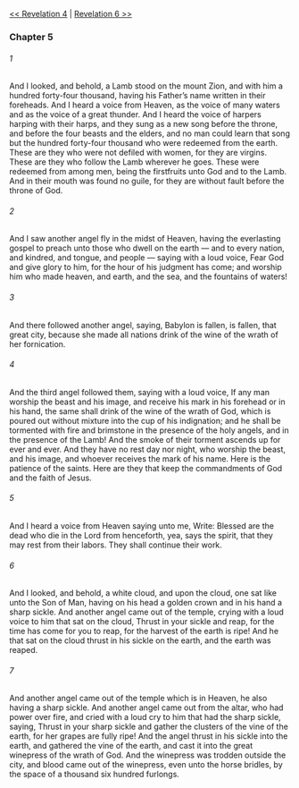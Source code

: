 [<< Revelation 4](Revelation%204.md)  |  [Revelation 6 >>](Revelation%206.md)

### Chapter 5
###### 1
And I looked, and behold, a Lamb stood on the mount Zion, and with him a hundred forty-four thousand, having his Father’s name written in their foreheads. And I heard a voice from Heaven, as the voice of many waters and as the voice of a great thunder. And I heard the voice of harpers harping with their harps, and they sung as a new song before the throne, and before the four beasts and the elders, and no man could learn that song but the hundred forty-four thousand who were redeemed from the earth. These are they who were not defiled with women, for they are virgins. These are they who follow the Lamb wherever he goes. These were redeemed from among men, being the firstfruits unto God and to the Lamb. And in their mouth was found no guile, for they are without fault before the throne of God.

###### 2
And I saw another angel fly in the midst of Heaven, having the everlasting gospel to preach unto those who dwell on the earth — and to every nation, and kindred, and tongue, and people — saying with a loud voice, Fear God and give glory to him, for the hour of his judgment has come; and worship him who made heaven, and earth, and the sea, and the fountains of waters!

###### 3
And there followed another angel, saying, Babylon is fallen, is fallen, that great city, because she made all nations drink of the wine of the wrath of her fornication.

###### 4
And the third angel followed them, saying with a loud voice, If any man worship the beast and his image, and receive his mark in his forehead or in his hand, the same shall drink of the wine of the wrath of God, which is poured out without mixture into the cup of his indignation; and he shall be tormented with fire and brimstone in the presence of the holy angels, and in the presence of the Lamb! And the smoke of their torment ascends up for ever and ever. And they have no rest day nor night, who worship the beast, and his image, and whoever receives the mark of his name. Here is the patience of the saints. Here are they that keep the commandments of God and the faith of Jesus.

###### 5
And I heard a voice from Heaven saying unto me, Write: Blessed are the dead who die in the Lord from henceforth, yea, says the spirit, that they may rest from their labors. They shall continue their work.

###### 6
And I looked, and behold, a white cloud, and upon the cloud, one sat like unto the Son of Man, having on his head a golden crown and in his hand a sharp sickle. And another angel came out of the temple, crying with a loud voice to him that sat on the cloud, Thrust in your sickle and reap, for the time has come for you to reap, for the harvest of the earth is ripe! And he that sat on the cloud thrust in his sickle on the earth, and the earth was reaped.

###### 7
And another angel came out of the temple which is in Heaven, he also having a sharp sickle. And another angel came out from the altar, who had power over fire, and cried with a loud cry to him that had the sharp sickle, saying, Thrust in your sharp sickle and gather the clusters of the vine of the earth, for her grapes are fully ripe! And the angel thrust in his sickle into the earth, and gathered the vine of the earth, and cast it into the great winepress of the wrath of God. And the winepress was trodden outside the city, and blood came out of the winepress, even unto the horse bridles, by the space of a thousand six hundred furlongs.